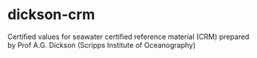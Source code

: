 # dickson-crm
Certified values for seawater certified reference material (CRM) prepared by Prof A.G. Dickson (Scripps Institute of Oceanography)
